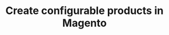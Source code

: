 ---
title: "Create configurable products in Magento"
name: "channelmeta_magento2"
key: "configurable_product_map"
description: "Map used to create a configurable product, read the docs for all available properties of a Magento product. https://devdocs.magento.com/swagger/index.html"
user_friendly_description: "Configurable products contain a number of simple products. Stock2Shop can create configurable products in Magento if this is a requirement. It is important to ensure your product information has been setup to handle configuration."
default: "{ 	&quot;product&quot;: { 		&quot;sku&quot;: &quot;{{id}}&quot;, 		&quot;name&quot;: &quot;{{title}}&quot;, 		&quot;attribute_set_id&quot;: &quot;{{params.attribute_set_id}}&quot;, 		&quot;status&quot;: 1, 		&quot;visibility&quot;: 4, 		&quot;weight&quot;: &quot;0.5&quot;, 		&quot;extension_attributes&quot;: { 			&quot;stock_item&quot;: { 				&quot;is_in_stock&quot;: true 			} 		}, 		&quot;custom_attributes&quot;: [{ 				&quot;attribute_code&quot;: &quot;description&quot;, 				&quot;value&quot;: &quot;{{{body_html}}}&quot; 			}, { 				&quot;attribute_code&quot;: &quot;exmaple&quot;, 				&quot;value&quot;: &quot;{{meta.example}}&quot; 			}, 			{ 				&quot;attribute_code&quot;: &quot;tax_class_id&quot;, 				&quot;value&quot;: &quot;2&quot; 			}, { 				&quot;attribute_code&quot;: &quot;multi_select_test&quot;, 				&quot;frontend_input&quot;: &quot;multiselect&quot;, 				&quot;default_frontend_label&quot;: &quot;Multi Select Test&quot;, 				&quot;value&quot;: &quot;aaa,yyy,zzz&quot; 			} 		] 	} }"
values: []
tags: [channelmeta,magento2,magento-2]
type: "meta"
process: "products"
headless: true
---